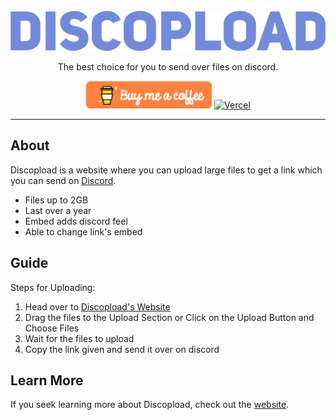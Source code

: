 <div align="center">
	<br />
		<a href="https://discopload.vercel.app"><img src="https://raw.githubusercontent.com/Discopload/discopload.github.io/main/assets/discopload-logo.png" width="546" alt="Discopload" /></a>
	<br />
	<p>
  
The best choice for you to send over files on discord.

<a href="https://buymeacoffee.com/raphaeljchen" target="_blank"><img src="https://raw.githubusercontent.com/Discopload/discopload.github.io/main/assets/buy-me-a-coffee.png" alt="Buy Me A Coffee" style="height: auto !important;width: auto !important;" ></a> <a href="https://discopload.vercel.app"><img src="https://raw.githubusercontent.com/discordjs/discord.js/main/.github/powered-by-vercel.svg" alt="Vercel" /></a>

---
<div align="left">

## About

Discopload is a website where you can upload large files to get a link which you can send on [Discord](https://discord.com).

- Files up to 2GB
- Last over a year
- Embed adds discord feel
- Able to change link's embed

## Guide

Steps for Uploading:
1. Head over to [Discopload's Website](https://discopload.vercel.app)
2. Drag the files to the Upload Section or Click on the Upload Button and Choose Files
3. Wait for the files to upload
4. Copy the link given and send it over on discord

## Learn More

If you seek learning more about Discopload, check out the [website](https://discopload.vercel.app).
